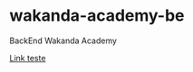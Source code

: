 # wakanda-academy-be

BackEnd Wakanda Academy

[Link teste](https://github.com/khoubyari/spring-boot-rest-example/blob/master/README.md)
